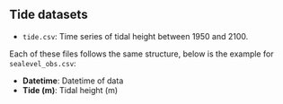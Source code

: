 ## Tide datasets
- `tide.csv`: Time series of tidal height between 1950 and 2100. 

Each of these files follows the same structure, below is the example for `sealevel_obs.csv`:
- **Datetime**: Datetime of data
- **Tide (m)**: Tidal height (m)

